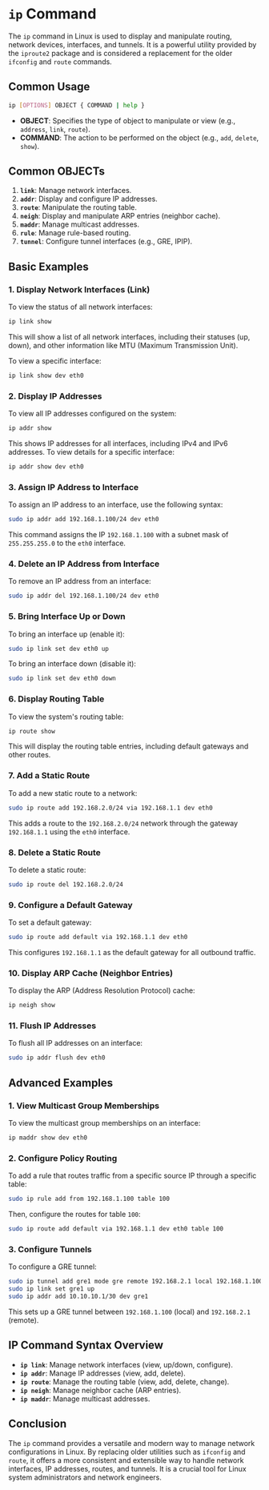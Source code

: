 # `ip` Command

The `ip` command in Linux is used to display and manipulate routing, network devices, interfaces, and tunnels. It is a powerful utility provided by the `iproute2` package and is considered a replacement for the older `ifconfig` and `route` commands.

## Common Usage

```bash
ip [OPTIONS] OBJECT { COMMAND | help }
```

- **OBJECT**: Specifies the type of object to manipulate or view (e.g., `address`, `link`, `route`).
- **COMMAND**: The action to be performed on the object (e.g., `add`, `delete`, `show`).

## Common OBJECTs

1. **`link`**: Manage network interfaces.
2. **`addr`**: Display and configure IP addresses.
3. **`route`**: Manipulate the routing table.
4. **`neigh`**: Display and manipulate ARP entries (neighbor cache).
5. **`maddr`**: Manage multicast addresses.
6. **`rule`**: Manage rule-based routing.
7. **`tunnel`**: Configure tunnel interfaces (e.g., GRE, IPIP).

## Basic Examples

### 1. **Display Network Interfaces (Link)**

To view the status of all network interfaces:

```bash
ip link show
```

This will show a list of all network interfaces, including their statuses (up, down), and other information like MTU (Maximum Transmission Unit).

To view a specific interface:

```bash
ip link show dev eth0
```

### 2. **Display IP Addresses**

To view all IP addresses configured on the system:

```bash
ip addr show
```

This shows IP addresses for all interfaces, including IPv4 and IPv6 addresses. To view details for a specific interface:

```bash
ip addr show dev eth0
```

### 3. **Assign IP Address to Interface**

To assign an IP address to an interface, use the following syntax:

```bash
sudo ip addr add 192.168.1.100/24 dev eth0
```

This command assigns the IP `192.168.1.100` with a subnet mask of `255.255.255.0` to the `eth0` interface.

### 4. **Delete an IP Address from Interface**

To remove an IP address from an interface:

```bash
sudo ip addr del 192.168.1.100/24 dev eth0
```

### 5. **Bring Interface Up or Down**

To bring an interface up (enable it):

```bash
sudo ip link set dev eth0 up
```

To bring an interface down (disable it):

```bash
sudo ip link set dev eth0 down
```

### 6. **Display Routing Table**

To view the system's routing table:

```bash
ip route show
```

This will display the routing table entries, including default gateways and other routes.

### 7. **Add a Static Route**

To add a new static route to a network:

```bash
sudo ip route add 192.168.2.0/24 via 192.168.1.1 dev eth0
```

This adds a route to the `192.168.2.0/24` network through the gateway `192.168.1.1` using the `eth0` interface.

### 8. **Delete a Static Route**

To delete a static route:

```bash
sudo ip route del 192.168.2.0/24
```

### 9. **Configure a Default Gateway**

To set a default gateway:

```bash
sudo ip route add default via 192.168.1.1 dev eth0
```

This configures `192.168.1.1` as the default gateway for all outbound traffic.

### 10. **Display ARP Cache (Neighbor Entries)**

To display the ARP (Address Resolution Protocol) cache:

```bash
ip neigh show
```

### 11. **Flush IP Addresses**

To flush all IP addresses on an interface:

```bash
sudo ip addr flush dev eth0
```

## Advanced Examples

### 1. **View Multicast Group Memberships**

To view the multicast group memberships on an interface:

```bash
ip maddr show dev eth0
```

### 2. **Configure Policy Routing**

To add a rule that routes traffic from a specific source IP through a specific table:

```bash
sudo ip rule add from 192.168.1.100 table 100
```

Then, configure the routes for table `100`:

```bash
sudo ip route add default via 192.168.1.1 dev eth0 table 100
```

### 3. **Configure Tunnels**

To configure a GRE tunnel:

```bash
sudo ip tunnel add gre1 mode gre remote 192.168.2.1 local 192.168.1.100 ttl 255
sudo ip link set gre1 up
sudo ip addr add 10.10.10.1/30 dev gre1
```

This sets up a GRE tunnel between `192.168.1.100` (local) and `192.168.2.1` (remote).

## IP Command Syntax Overview

- **`ip link`**: Manage network interfaces (view, up/down, configure).
- **`ip addr`**: Manage IP addresses (view, add, delete).
- **`ip route`**: Manage the routing table (view, add, delete, change).
- **`ip neigh`**: Manage neighbor cache (ARP entries).
- **`ip maddr`**: Manage multicast addresses.

## Conclusion

The `ip` command provides a versatile and modern way to manage network configurations in Linux. By replacing older utilities such as `ifconfig` and `route`, it offers a more consistent and extensible way to handle network interfaces, IP addresses, routes, and tunnels. It is a crucial tool for Linux system administrators and network engineers.
